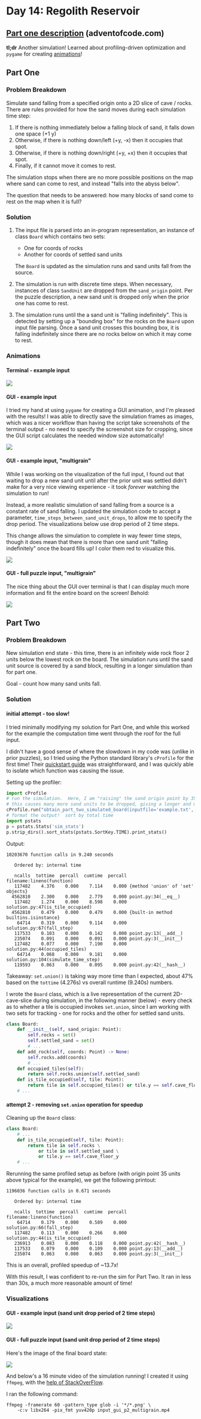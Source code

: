 # Day 14: Regolith Reservoir

## [Part one description](https://adventofcode.com/2022/day/14) (adventofcode.com)

**tl;dr** Another simulation!  Learned about profiling-driven optimization and `pygame` for creating [animations](#gui---full-puzzle-input-multigrain)!

## Part One

### Problem Breakdown

Simulate sand falling from a specified origin onto a 2D slice of cave / rocks.  There are rules provided for how the sand moves during each simulation time step:
1. If there is nothing immediately below a falling block of sand, it falls down one space (+1 y)
2. Otherwise, if there is nothing down/left (+y, -x) then it occupies that spot.
3. Otherwise, if there is nothing down/right (+y, +x) then it occupies that spot.
4. Finally, if it cannot move it comes to rest.

The simulation stops when there are no more possible positions on the map where sand can come to rest, and instead "falls into the abyss below".

The question that needs to be answered: how many blocks of sand come to rest on the map when it is full?

### Solution

1. The input file is parsed into an in-program representation, an instance of class `Board` which contains two sets:
    - One for coords of rocks
    - Another for coords of settled sand units

    The `Board` is updated as the simulation runs and sand units fall from the source.

2. The simulation is run with discrete time steps.  When necessary, instances of class `SandUnit` are dropped from the `sand_origin` point.  Per the puzzle description, a new sand unit is dropped only when the prior one has come to rest.

3. The simulation runs until the a sand unit is "falling indefinitely".  This is detected by setting up a "bounding box" for the rocks on the `Board` upon input file parsing.  Once a sand unit crosses this bounding box, it is falling indefinitely since there are no rocks below on which it may come to rest.

### Animations

#### Terminal - example input

![](../media/day14/example_terminal_p1.gif)

#### GUI - example input

I tried my hand at using `pygame` for creating a GUI animation, and I'm pleased with the results!  I was able to directly save the simulation frames as images, which was a nicer workflow than having the script take screenshots of the terminal output - no need to specify the screenshot size for cropping, since the GUI script calculates the needed window size automatically!

![](../media/day14/example_gui_p1.gif)

#### GUI - example input, "multigrain"

While I was working on the visualization of the full input, I found out that waiting to drop a new sand unit until after the prior unit was settled didn't make for a very nice viewing experience - it took *forever* watching the simulation to run!

Instead, a more realistic simulation of sand falling from a source is a constant rate of sand falling.  I updated the simulation code to accept a parameter, `time_steps_between_sand_unit_drops`, to allow me to specify the drop period.  The visualizations below use drop period of 2 time steps.

This change allows the simulation to complete in way fewer time steps, though it does mean that there is more than one sand unit "falling indefinitely" once the board fills up!  I color them red to visualize this.

![](../media/day14/example_gui_p1_multigrain.gif)

#### GUI - full puzzle input, "multigrain"

The nice thing about the GUI over terminal is that I can display much more information and fit the entire board on the screen!  Behold:

![](../media/day14/input_gui_p1_multigrain.gif)

## Part Two

### Problem Breakdown

New simulation end state - this time, there is an infinitely wide rock floor 2 units below the lowest rock on the board.  The simulation runs until the sand unit source is covered by a sand block, resulting in a longer simulation than for part one.

Goal - count how many sand units fall.

### Solution

#### initial attempt - too slow!

I tried minimally modifying my solution for Part One, and while this worked for the example the computation time went through the roof for the full input.

I didn't have a good sense of where the slowdown in my code was (unlike in prior puzzles), so I tried using the Python standard library's `cProfile` for the first time!  Their [quickstart guide](https://docs.python.org/3/library/profile.html) was straightforward, and I was quickly able to isolate which function was causing the issue.

Setting up the profiler:

```Python
import cProfile
# run the simulation.  Here, I am "raising" the sand origin point by 35 tiles
# this causes many more sand units to be dropped, giving a longer and more representative simulation for profiling
cProfile.run("obtain_part_two_simulated_board(inputfile='example.txt', sand_origin=Point(500, -35))", 'sim_stats')
# format the output!  sort by total time
import pstats
p = pstats.Stats('sim_stats')
p.strip_dirs().sort_stats(pstats.SortKey.TIME).print_stats()
```

Output:

```
10203670 function calls in 9.240 seconds

   Ordered by: internal time

   ncalls  tottime  percall  cumtime  percall filename:lineno(function)
   117482    4.376    0.000    7.114    0.000 {method 'union' of 'set' objects}
  4562810    2.300    0.000    2.779    0.000 point.py:34(__eq__)
   117482    1.274    0.000    8.598    0.000 solution.py:47(is_tile_occupied)
  4562810    0.479    0.000    0.479    0.000 {built-in method builtins.isinstance}
    64714    0.319    0.000    9.114    0.000 solution.py:67(fall_step)
   117533    0.103    0.000    0.142    0.000 point.py:13(__add__)
   235074    0.091    0.000    0.091    0.000 point.py:3(__init__)
   117482    0.077    0.000    7.190    0.000 solution.py:44(occupied_tiles)
    64714    0.068    0.000    9.181    0.000 solution.py:104(simulate_time_step)
   119593    0.063    0.000    0.095    0.000 point.py:42(__hash__)
```

Takeaway: `set.union()` is taking way more time than I expected, about 47% based on the `tottime` (4.276s) vs overall runtime (9.240s) numbers.

I wrote the `Board` class, which is a live representation of the current 2D-cave-slice during simulation, in the following manner (below) - every check as to whether a tile is occupied invokes `set.union`, since I am working with two sets for tracking - one for rocks and the other for settled sand units.

```Python
class Board:
    def __init__(self, sand_origin: Point):
        self.rocks = set()
        self.settled_sand = set()
        # ...
    def add_rock(self, coords: Point) -> None:
        self.rocks.add(coords)
        # ...
    def occupied_tiles(self):
        return self.rocks.union(self.settled_sand)
    def is_tile_occupied(self, tile: Point):
        return tile in self.occupied_tiles() or tile.y == self.cave_floor_y
    # ...
```

#### attempt 2 - removing `set.union` operation for speedup

Cleaning up the `Board` class:

```Python
class Board:
    # ...
    def is_tile_occupied(self, tile: Point):
        return tile in self.rocks \
            or tile in self.settled_sand \
            or tile.y == self.cave_floor_y
    # ...
```

Rerunning the same profiled setup as before (with origin point 35 units above typical for the example), we get the following printout:

```
1196036 function calls in 0.671 seconds

   Ordered by: internal time

   ncalls  tottime  percall  cumtime  percall filename:lineno(function)
    64714    0.179    0.000    0.589    0.000 solution.py:66(fall_step)
   117482    0.113    0.000    0.266    0.000 solution.py:44(is_tile_occupied)
   236913    0.083    0.000    0.118    0.000 point.py:42(__hash__)
   117533    0.079    0.000    0.109    0.000 point.py:13(__add__)
   235074    0.063    0.000    0.063    0.000 point.py:3(__init__)
```

This is an overall, profiled speedup of ~13.7x!

With this result, I was confident to re-run the sim for Part Two.  It ran in less than 30s, a much more reasonable amount of time!

### Visualizations

#### GUI - example input (sand unit drop period of 2 time steps)

![](../media/day14/example_gui_p2_multigrain.gif)

#### GUI - full puzzle input (sand unit drop period of 2 time steps)

Here's the image of the final board state:

![](../media/day14/input_gui_p2_finalframe.png)

And below's a 16 minute video of the simulation running!  I created it using `ffmpeg`, with the [help of StackOverFlow](https://stackoverflow.com/a/37478183).

I ran the following command:

```
ffmpeg -framerate 60 -pattern_type glob -i '*/*.png' \
    -c:v libx264 -pix_fmt yuv420p input_gui_p2_multigrain.mp4
```